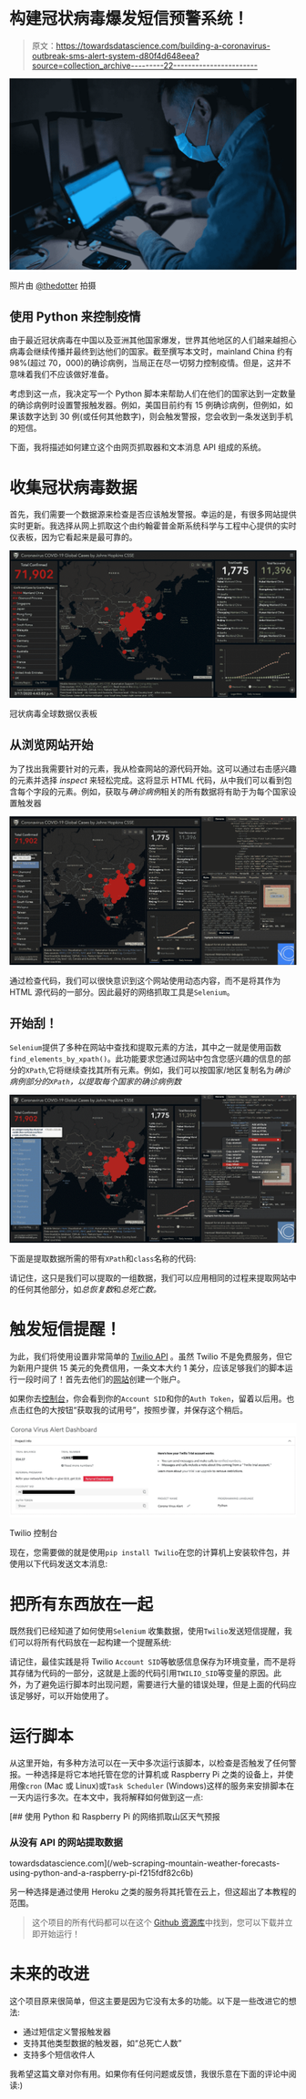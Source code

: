 # 构建冠状病毒爆发短信预警系统！

> 原文：<https://towardsdatascience.com/building-a-coronavirus-outbreak-sms-alert-system-d80f4d648eea?source=collection_archive---------22----------------------->

![](img/dce867f451c892cf7a6dc32b19889b15.png)

照片由 [@thedotter](https://unsplash.com/@thedotter) 拍摄

## 使用 Python 来控制疫情

由于最近冠状病毒在中国以及亚洲其他国家爆发，世界其他地区的人们越来越担心病毒会继续传播并最终到达他们的国家。截至撰写本文时，mainland China 约有 98%(超过 70，000)的确诊病例，当局正在尽一切努力控制疫情。但是，这并不意味着我们不应该做好准备。

考虑到这一点，我决定写一个 Python 脚本来帮助人们在他们的国家达到一定数量的确诊病例时设置警报触发器。例如，美国目前约有 15 例确诊病例，但例如，如果该数字达到 30 例(或任何其他数字)，则会触发警报，您会收到一条发送到手机的短信。

下面，我将描述如何建立这个由网页抓取器和文本消息 API 组成的系统。

# 收集冠状病毒数据

首先，我们需要一个数据源来检查是否应该触发警报。幸运的是，有很多网站提供实时更新。我选择从网上抓取这个由约翰霍普金斯系统科学与工程中心提供的实时仪表板，因为它看起来是最可靠的。

![](img/0a4b66ec69926b98c71fd98e0d5b6e9e.png)

冠状病毒全球数据仪表板

## 从浏览网站开始

为了找出我需要针对的元素，我从检查网站的源代码开始。这可以通过右击感兴趣的元素并选择 *inspect* 来轻松完成。这将显示 HTML 代码，从中我们可以看到包含每个字段的元素。例如，获取与*确诊病例*相关的所有数据将有助于为每个国家设置触发器

![](img/a98c32d0227991849755ab7ec7c04508.png)

通过检查代码，我们可以很快意识到这个网站使用动态内容，而不是将其作为 HTML 源代码的一部分。因此最好的网络抓取工具是`Selenium`。

## 开始刮！

`Selenium`提供了多种在网站中查找和提取元素的方法，其中之一就是使用函数`find_elements_by_xpath()`。此功能要求您通过网站中包含您感兴趣的信息的部分的`XPath`,它将继续查找其所有元素。例如，我们可以按国家/地区复制名为*确诊病例部分的`XPath`，以提取每个国家的确诊病例数*

![](img/d68271bbaa3cfce96cfa48efe5a10b28.png)

下面是提取数据所需的带有`XPath`和`class`名称的代码:

请记住，这只是我们可以提取的一组数据，我们可以应用相同的过程来提取网站中的任何其他部分，如*总恢复数*和*总死亡数。*

# 触发短信提醒！

为此，我们将使用设置非常简单的 [Twilio API](http://www.twilio.com/referral/Ee6Yov) 。虽然 Twilio 不是免费服务，但它为新用户提供 15 美元的免费信用，一条文本大约 1 美分，应该足够我们的脚本运行一段时间了！首先去他们的[网站](http://www.twilio.com/referral/Ee6Yov)创建一个账户。

如果你去[控制台](https://www.twilio.com/console)，你会看到你的`Account SID`和你的`Auth Token`，留着以后用。也点击红色的大按钮“获取我的试用号”，按照步骤，并保存这个稍后。

![](img/5ee773de48a1a73b721dad8bc62e5952.png)

Twilio 控制台

现在，您需要做的就是使用`pip install Twilio`在您的计算机上安装软件包，并使用以下代码发送文本消息:

# 把所有东西放在一起

既然我们已经知道了如何使用`Selenium` 收集数据，使用`Twilio`发送短信提醒，我们可以将所有代码放在一起构建一个提醒系统:

请记住，最佳实践是将 Twilio `Account SID`等敏感信息保存为环境变量，而不是将其存储为代码的一部分，这就是上面的代码引用`TWILIO_SID`等变量的原因。此外，为了避免运行脚本时出现问题，需要进行大量的错误处理，但是上面的代码应该足够好，可以开始使用了。

# 运行脚本

从这里开始，有多种方法可以在一天中多次运行该脚本，以检查是否触发了任何警报。一种选择是将它本地托管在您的计算机或 Raspberry Pi 之类的设备上，并使用像`cron` (Mac 或 Linux)或`Task Scheduler` (Windows)这样的服务来安排脚本在一天内运行多次。在本文中，我将解释如何做到这一点:

[](/web-scraping-mountain-weather-forecasts-using-python-and-a-raspberry-pi-f215fdf82c6b) [## 使用 Python 和 Raspberry Pi 的网络抓取山区天气预报

### 从没有 API 的网站提取数据

towardsdatascience.com](/web-scraping-mountain-weather-forecasts-using-python-and-a-raspberry-pi-f215fdf82c6b) 

另一种选择是通过使用 Heroku 之类的服务将其托管在云上，但这超出了本教程的范围。

> 这个项目的所有代码都可以在这个 [Github 资源库](https://github.com/avourakis/Coronavirus-SMS-Alert)中找到，您可以下载并立即开始运行！

# 未来的改进

这个项目原来很简单，但这主要是因为它没有太多的功能。以下是一些改进它的想法:

*   通过短信定义警报触发器
*   支持其他类型数据的触发器，如“总死亡人数”
*   支持多个短信收件人

我希望这篇文章对你有用。如果你有任何问题或反馈，我很乐意在下面的评论中阅读:)